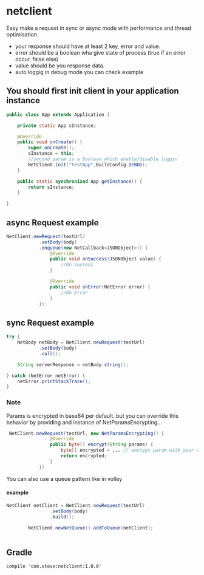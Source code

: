 # netclient

Easy make a request in sync or async mode with performance and thread optimisation.
- your response should have at least 2 key, error and value.
- error should be a boolean wha give state of process (true if an error occur, false else)
- value should be you response data.
- auto loggig in debug mode
you can check example

## You should first init client in your application instance
```Java
public class App extends Application {

    private static App sInstance;

    @Override
    public void onCreate() {
        super.onCreate();
        sInstance = this;
        //second param is a boolean which enable/disable loggin
        NetClient.init("testApp",BuildConfig.DEBUG);
    }

    public static synchronized App getInstance() {
        return sInstance;
    }

}
```
## async Request example
```Java
NetClient.newRequest(testUrl)
            .setBody(body)
            .enqueue(new NetCallback<JSONObject>() {
                @Override
                public void onSuccess(JSONObject value) {
                    //On success
                }

                @Override
                public void onError(NetError error) {
                    //On Error
                }
            });
```          
## sync Request example
```Java
try {
    NetBody netBody = NetClient.newRequest(testUrl)
            .setBody(body)
            .call();

    String serverResponse = netBody.string();

} catch (NetError netError) {
    netError.printStackTrace();
}
```
### Note
Params is encrypted in base64 per default. but you can override this behavior by providing and instance of NetParamsEncrypting...
```Java
 NetClient.newRequest(testUrl, new NetParamsEncrypting() {
                @Override
                public byte[] encrypt(String params) {
                    byte[] encrypted = ... // encrypt param with your own algorithm or return params.getBytes() if no needed
                    return encrypted;
                }
            })
```
You can also use a queue pattern like in volley
#### example
```Java
NetClient netClient = NetClient.newRequest(testUrl)
                .setBody(body)
                .build();

        NetClient.newNetQueue().addToQueue(netClient);
        
```

## Gradle
```Grovy
compile 'com.steve:netclient:1.0.0'
```
